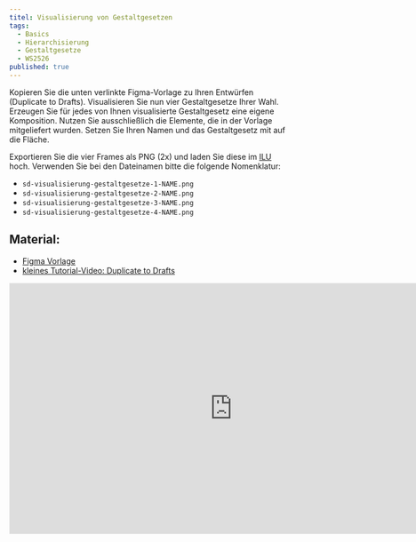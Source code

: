 ```yaml
---
titel: Visualisierung von Gestaltgesetzen
tags: 
  - Basics
  - Hierarchisierung
  - Gestaltgesetze
  - WS2526
published: true
---
```



Kopieren Sie die unten verlinkte Figma-Vorlage zu Ihren Entwürfen (Duplicate to Drafts). Visualisieren Sie nun vier Gestaltgesetze Ihrer Wahl. Erzeugen Sie für jedes von Ihnen visualisierte Gestaltgesetz eine eigene Komposition. Nutzen Sie ausschließlich die Elemente, die in der Vorlage mitgeliefert wurden. Setzen Sie Ihren Namen und das Gestaltgesetz mit auf die Fläche.

Exportieren Sie die vier Frames als PNG (2x) und laden Sie diese im [ILU](https://ilu.th-koeln.de/ilias.php?baseClass=ilexercisehandlergui&cmdNode=cw:nq:4i&cmdClass=ilAssignmentPresentationGUI&ref_id=679320&mode=future&from_overview=1&ass_id=23821) hoch. Verwenden Sie bei den Dateinamen bitte die folgende Nomenklatur:

- ```sd-visualisierung-gestaltgesetze-1-NAME.png```
- ```sd-visualisierung-gestaltgesetze-2-NAME.png```
- ```sd-visualisierung-gestaltgesetze-3-NAME.png```
- ```sd-visualisierung-gestaltgesetze-4-NAME.png```

## Material:
- [Figma Vorlage](https://www.figma.com/design/NQX6H03aRK9r2XruHImDLb/Untitled?node-id=0-1&t=cePdZrMKK5xsvmeU-1)
- [kleines Tutorial-Video: Duplicate to Drafts](https://www.youtube.com/watch?v=hkEn0AJif90)

<iframe style="border: 1px solid rgba(0, 0, 0, 0.1);" width="800" height="450" src="https://embed.figma.com/design/NQX6H03aRK9r2XruHImDLb/Vorlage-Aufgabe-Gestaltgesetze?node-id=0-1&embed-host=share" allowfullscreen></iframe>

